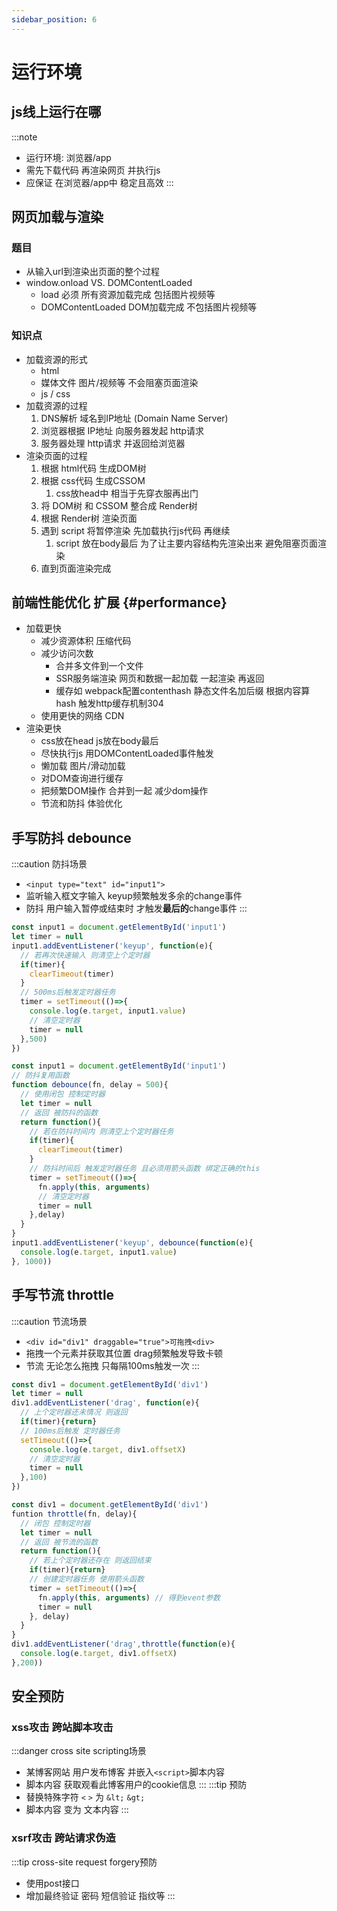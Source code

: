```yaml
---
sidebar_position: 6
---
```


# 运行环境

## js线上运行在哪
:::note 
- 运行环境: 浏览器/app
- 需先下载代码 再渲染网页 并执行js
- 应保证 在浏览器/app中 稳定且高效
:::

## 网页加载与渲染
### 题目
- 从输入url到渲染出页面的整个过程
- window.onload VS. DOMContentLoaded
  - load 必须 所有资源加载完成 包括图片视频等
  - DOMContentLoaded DOM加载完成 不包括图片视频等

### 知识点
- 加载资源的形式
  - html
  - 媒体文件 图片/视频等 不会阻塞页面渲染
  - js / css
- 加载资源的过程
  1. DNS解析 域名到IP地址 (Domain Name Server)
  2. 浏览器根据 IP地址 向服务器发起 http请求
  3. 服务器处理 http请求 并返回给浏览器
- 渲染页面的过程
  1. 根据 html代码 生成DOM树
  2. 根据 css代码 生成CSSOM 
     1. css放head中 相当于先穿衣服再出门
  3. 将 DOM树 和 CSSOM 整合成 Render树
  4. 根据 Render树 渲染页面
  5. 遇到 script 将暂停渲染 先加载执行js代码 再继续 
     1. script 放在body最后 为了让主要内容结构先渲染出来 避免阻塞页面渲染
  6. 直到页面渲染完成

## 前端性能优化 扩展 {#performance}
- 加载更快
  - 减少资源体积 压缩代码
  - 减少访问次数 
    - 合并多文件到一个文件
    - SSR服务端渲染 网页和数据一起加载 一起渲染 再返回
    - 缓存如 webpack配置contenthash 静态文件名加后缀 根据内容算hash 触发http缓存机制304
  - 使用更快的网络 CDN
- 渲染更快
  - css放在head js放在body最后
  - 尽快执行js 用DOMContentLoaded事件触发
  - 懒加载 图片/滑动加载
  - 对DOM查询进行缓存 
  - 把频繁DOM操作 合并到一起 减少dom操作
  - 节流和防抖 体验优化

## 手写防抖 debounce
:::caution 防抖场景
- `<input type="text" id="input1">`
- 监听输入框文字输入 keyup频繁触发多余的change事件
- 防抖 用户输入暂停或结束时 才触发**最后的**change事件
:::
```js title='debounceMock.js'
const input1 = document.getElementById('input1')
let timer = null
input1.addEventListener('keyup', function(e){
  // 若再次快速输入 则清空上个定时器
  if(timer){
    clearTimeout(timer)
  }
  // 500ms后触发定时器任务
  timer = setTimeout(()=>{
    console.log(e.target, input1.value)
    // 清空定时器
    timer = null
  },500)
})
```
```js title='debounce.js'
const input1 = document.getElementById('input1')
// 防抖复用函数
function debounce(fn, delay = 500){
  // 使用闭包 控制定时器
  let timer = null
  // 返回 被防抖的函数
  return function(){
    // 若在防抖时间内 则清空上个定时器任务
    if(timer){
      clearTimeout(timer)
    }
    // 防抖时间后 触发定时器任务 且必须用箭头函数 绑定正确的this
    timer = setTimeout(()=>{
      fn.apply(this, arguments)
      // 清空定时器
      timer = null
    },delay)
  }
}
input1.addEventListener('keyup', debounce(function(e){
  console.log(e.target, input1.value)
}, 1000))
```

## 手写节流 throttle
:::caution 节流场景
- `<div id="div1" draggable="true">可拖拽<div>`
- 拖拽一个元素并获取其位置 drag频繁触发导致卡顿
- 节流 无论怎么拖拽 只每隔100ms触发一次
:::
```js title='throttleMock.js'
const div1 = document.getElementById('div1')
let timer = null
div1.addEventListener('drag', function(e){
  // 上个定时器还未情况 则返回
  if(timer){return}
  // 100ms后触发 定时器任务
  setTimeout(()=>{
    console.log(e.target, div1.offsetX)
    // 清空定时器
    timer = null
  },100)
})
```
```js title='throttle.js'
const div1 = document.getElementById('div1')
funtion throttle(fn, delay){
  // 闭包 控制定时器
  let timer = null
  // 返回 被节流的函数
  return function(){
    // 若上个定时器还存在 则返回结束
    if(timer){return}
    // 创建定时器任务 使用箭头函数
    timer = setTimeout(()=>{
      fn.apply(this, arguments) // 得到event参数
      timer = null
    }, delay)
  }
}
div1.addEventListener('drag',throttle(function(e){
  console.log(e.target, div1.offsetX)
},200))
```

## 安全预防 
### xss攻击 跨站脚本攻击
:::danger cross site scripting场景
- 某博客网站 用户发布博客 并嵌入`<script>`脚本内容
- 脚本内容 获取观看此博客用户的cookie信息
:::
:::tip 预防
- 替换特殊字符 `<` `>` 为 `&lt;` `&gt;`
- 脚本内容 变为 文本内容
:::

### xsrf攻击 跨站请求伪造
:::tip cross-site request forgery预防
- 使用post接口
- 增加最终验证 密码 短信验证 指纹等
:::